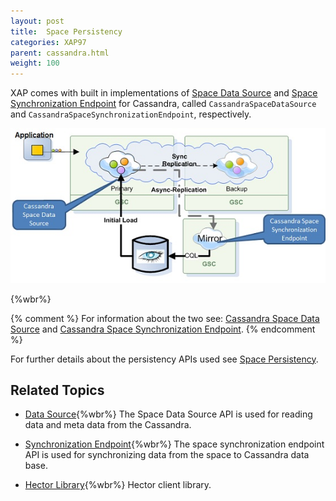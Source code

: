 ```yaml
---
layout: post
title:  Space Persistency
categories: XAP97
parent: cassandra.html
weight: 100
---
```







XAP comes with built in implementations of [Space Data Source](./space-data-source-api.html) and [Space Synchronization Endpoint](./space-synchronization-endpoint-api.html) for Cassandra, called `CassandraSpaceDataSource` and `CassandraSpaceSynchronizationEndpoint`, respectively.


![CassMirrorNew.jpg](/attachment_files/CassMirrorNew.jpg)

{%wbr%}

{% comment %}
For information about the two see: [Cassandra Space Data Source](./cassandra-space-data-source.html) and [Cassandra Space Synchronization Endpoint](./cassandra-space-synchronization-endpoint.html).
{% endcomment %}

For further details about the persistency APIs used see [Space Persistency](./space-persistency.html).


## Related Topics

- [Data Source](./cassandra-space-data-source.html){%wbr%}
The Space Data Source API is used for reading data and meta data from the Cassandra.

- [Synchronization Endpoint](./cassandra-space-synchronization-endpoint.html){%wbr%}
The space synchronization endpoint API is used for synchronizing data from the space to Cassandra data base.

- [Hector Library](./cassandra-hector-client.html){%wbr%}
Hector client library.



